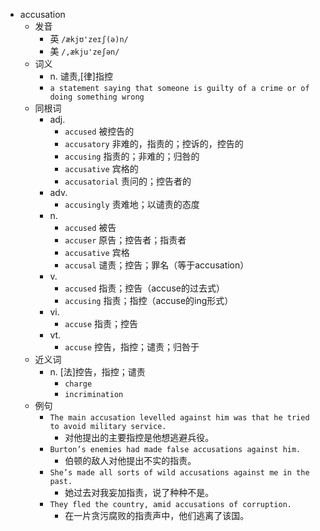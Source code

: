 - accusation
  - 发音
    - 英 `/ækjʊ'zeɪʃ(ə)n/`
    - 美 `/,ækju'zeʃən/`
  - 词义
    - n. 谴责,[律]指控
    - `a statement saying that someone is guilty of a crime or of doing something wrong`
  - 同根词
    - adj.
      - `accused` 被控告的
      - `accusatory` 非难的，指责的；控诉的，控告的
      - `accusing` 指责的；非难的；归咎的
      - `accusative` 宾格的
      - `accusatorial` 责问的；控告者的
    - adv.
      - `accusingly` 责难地；以谴责的态度
    - n.
      - `accused` 被告
      - `accuser` 原告；控告者；指责者
      - `accusative` 宾格
      - `accusal` 谴责；控告；罪名（等于accusation）
    - v.
      - `accused` 指责；控告（accuse的过去式）
      - `accusing` 指责；指控（accuse的ing形式）
    - vi.
      - `accuse` 指责；控告
    - vt.
      - `accuse` 控告，指控；谴责；归咎于
  - 近义词
    - n. [法]控告，指控；谴责
      - `charge`
      - `incrimination`
  - 例句
    - `The main accusation levelled against him was that he tried to avoid military service.`
      - 对他提出的主要指控是他想逃避兵役。
    - `Burton’s enemies had made false accusations against him.`
      - 伯顿的敌人对他提出不实的指责。
    - `She’s made all sorts of wild accusations against me in the past.`
      - 她过去对我妄加指责，说了种种不是。
    - `They fled the country, amid accusations of corruption.`
      - 在一片贪污腐败的指责声中，他们逃离了该国。


